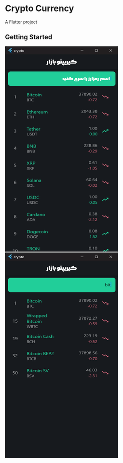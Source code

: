 # Crypto Currency

A Flutter project

## Getting Started

<img src="crypto_curency_app_1.png" alt="" width="375" height="677">

<img src="crypto_curency_app_2.png" alt="" width="375" height="677">
